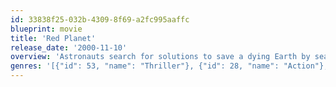 ```yaml
---
id: 33838f25-032b-4309-8f69-a2fc995aaffc
blueprint: movie
title: 'Red Planet'
release_date: '2000-11-10'
overview: 'Astronauts search for solutions to save a dying Earth by searching on Mars, only to have the mission go terribly awry.'
genres: '[{"id": 53, "name": "Thriller"}, {"id": 28, "name": "Action"}, {"id": 878, "name": "Science Fiction"}]'
---
```

